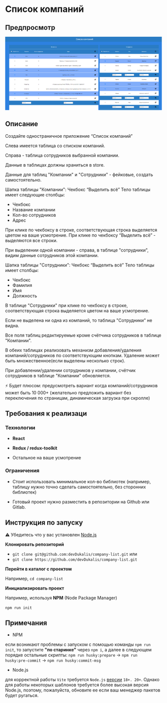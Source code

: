 # Список компаний

## Предпросмотр

![preview](/src/resources/app.webp)

## Описание

Создайте одностраничное приложение “Список компаний”

Слева имеется таблица со списком компаний.

Справа - таблица сотрудников выбранной компании.

Данные в таблицах должны храниться в store.

Данные для таблиц "Компании" и "Сотрудники" - фейковые, создать самостоятельно.

Шапка таблицы "Компании": Чекбокс “Выделить всё”
Тело таблицы имеет следующие столбцы:

- Чекбокс
- Название компании
- Кол-во сотрудников
- Адрес

При клике по чекбоксу в строке, соответствующая строка выделяется цветом на ваше усмотрение. При клике по чекбоксу “Выделить всё” - выделяются все строки.

При выделении одной компании - справа, в таблице "сотрудники", видим данные сотрудников этой компании.

Шапка таблицы "Сотрудники": Чекбокс “Выделить всё”
Тело таблицы имеет столбцы:

- Чекбокс
- Фамилия
- Имя
- Должность

В таблице "Сотрудники" при клике по чекбоксу в строке, соответствующая строка выделяется цветом на ваше усмотрение.

Если не выделена ни одна из компаний, то таблица "Сотрудники" не видна.

Все поля таблиц редактируемые кроме счётчика сотрудников в таблице "Компании".

В обеих таблицах реализовать механизм добавления/удаления компаний/сотрудников по соответствующим кнопкам. Удаление может быть множественное(если выделены несколько строк).

При добавлении/удалении сотрудников у компании, счётчик сотрудников в таблице "Компании" обновляется.

⚡️ Будет плюсом: предусмотреть вариант когда компаний/сотрудников может быть 10 000+ (желательно предложить вариант без переключения по страницам, динамическая загрузка при скролле)

## Требования к реализаци

### Технологии

- **React**

- **Redux / redux-toolkit**

- Остальное на ваше усмотрение

### Ограничения

- Стоит использовать минимальное кол-во библиотек (например, таблицу нужно точно сделать самостоятельно, без сторонних библиотек)

- Готовый проект нужно разместить в репозитории на Github или Gitlab.

## Инструкция по запуску

⚠️ Убедитесь что у вас установлен [Node.js](https://nodejs.org/en)

**Клонировать репозиторий**

- `git clone git@github.com:devDukalis/company-list.git` или
- `git clone https://github.com/devDukalis/company-list.git`

**Перейти в каталог с проектом**

Например, `cd company-list`

**Инициализировать проект**

Например, используя **NPM** (Node Package Manager)

`npm run init`

## Примечания

- NPM

если возникают проблемы с запуском с помощью команды `npm run init`, то запустите **"по старинке"** через `npm i`, а далее в следующем порядке остальные скрипты: `npm run husky:prepare` -> `npm run husky:pre-commit` -> `npm run husky:commit-msg`

- Node.js

для корректной работы `Vite` требуется `Node.js` [версии](https://vitejs.dev/guide/#scaffolding-your-first-vite-project) `18+. 20+`. Однако для работы некоторых шаблонов требуется более высокая версия Node.js, поэтому, пожалуйста, обновите ее если ваш менеджер пакетов будет ругаться.
